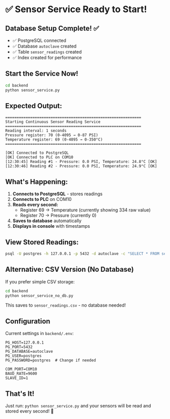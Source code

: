 # ✅ Sensor Service Ready to Start!

## Database Setup Complete! ✅

- ✅ PostgreSQL connected
- ✅ Database `autoclave` created
- ✅ Table `sensor_readings` created
- ✅ Index created for performance

## Start the Service Now!

```bash
cd backend
python sensor_service.py
```

## Expected Output:

```
============================================================
Starting Continuous Sensor Reading Service
============================================================
Reading interval: 1 seconds
Pressure register: 70 (0-4095 → 0-87 PSI)
Temperature register: 69 (0-4095 → 0-350°C)
============================================================

[OK] Connected to PostgreSQL
[OK] Connected to PLC on COM10
[12:30:45] Reading #1 - Pressure: 0.0 PSI, Temperature: 24.8°C [OK]
[12:30:46] Reading #2 - Pressure: 0.0 PSI, Temperature: 24.9°C [OK]
```

## What's Happening:

1. **Connects to PostgreSQL** - stores readings
2. **Connects to PLC** on COM10
3. **Reads every second:**
   - Register 69 → Temperature (currently showing 334 raw value)
   - Register 70 → Pressure (currently 0)
4. **Saves to database** automatically
5. **Displays in console** with timestamps

## View Stored Readings:

```bash
psql -U postgres -h 127.0.0.1 -p 5432 -d autoclave -c "SELECT * FROM sensor_readings ORDER BY timestamp DESC LIMIT 10;"
```

## Alternative: CSV Version (No Database)

If you prefer simple CSV storage:

```bash
cd backend
python sensor_service_no_db.py
```

This saves to `sensor_readings.csv` - no database needed!

## Configuration

Current settings in `backend/.env`:

```env
PG_HOST=127.0.0.1
PG_PORT=5432
PG_DATABASE=autoclave
PG_USER=postgres
PG_PASSWORD=postgres  # Change if needed

COM_PORT=COM10
BAUD_RATE=9600
SLAVE_ID=1
```

## That's It!

Just run: `python sensor_service.py` and your sensors will be read and stored every second! 🎉

